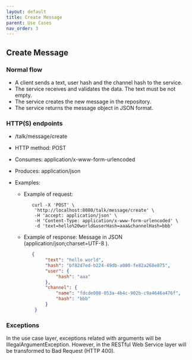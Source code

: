 ```yaml
---
layout: default
title: Create Message
parent: Use Cases
nav_order: 3
---
```


## Create Message

### Normal flow

* A client sends a text, user hash and the channel hash to the service.
* The service receives and validates the data. The text must be not empty.
* The service creates the new message in the repository.
* The service returns the message object in JSON format.

### HTTP(S) endpoints

* /talk/message/create
* HTTP method: POST
* Consumes: application/x-www-form-urlencoded
* Produces: application/json
* Examples:

  * Example of request:

    ```shell
       curl -X 'POST' \
        'http://localhost:8080/talk/message/create' \
        -H 'accept: application/json' \
        -H 'Content-Type: application/x-www-form-urlencoded' \
        -d 'text=hello%20world&userHash=aaa&channelHash=bbb'
    ```

  * Example of response: Message in JSON (application/json;charset=UTF-8 ).

    ```json
       {
            "text": "hello world",
            "hash": "bf82d7ed-b224-49db-a080-fe82a268e875",
            "user": {
                "hash": "aaa"
            },
            "channel": {
                "name": "fdcde008-053a-4b4c-902b-c9a4646a476f",
                "hash": "bbb"
            }
        }
    ```

### Exceptions

In the use case layer, exceptions related with arguments will be
IllegalArgumentException. However, in the RESTful Web Service layer will be
transformed to Bad Request (HTTP 400).
